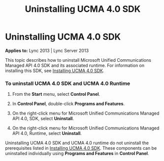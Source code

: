 ﻿---
title: Uninstalling UCMA 4.0 SDK
TOCTitle: Uninstalling UCMA 4.0 SDK
ms:assetid: de5bff2f-0647-4584-9092-6b8e99815362
ms:mtpsurl: https://msdn.microsoft.com/en-us/library/Dn465971(v=office.15)
ms:contentKeyID: 57102882
ms.date: 07/25/2014
mtps_version: v=office.15
---

# Uninstalling UCMA 4.0 SDK


**Applies to:** Lync 2013 | Lync Server 2013

This topic describes how to uninstall Microsoft Unified Communications Managed API 4.0 SDK and its associated runtime. For information on installing this SDK, see [Installing UCMA 4.0 SDK](installing-ucma-4-0-sdk.md).

### To uninstall UCMA 4.0 SDK and UCMA 4.0 Runtime

1.  From the **Start** menu, select **Control Panel**.

2.  In **Control Panel**, double-click **Programs and Features**.

3.  On the right-click menu for Microsoft Unified Communications Managed API 4.0, SDK, select **Uninstall**.

4.  On the right-click menu for Microsoft Unified Communications Managed API 4.0, Runtime, select **Uninstall**.

Uninstalling UCMA 4.0 SDK and UCMA 4.0 runtime do not uninstall the prerequisites listed in [Installing UCMA 4.0 SDK](installing-ucma-4-0-sdk.md). These components can be uninstalled individually using **Programs and Features** in **Control Panel**.

